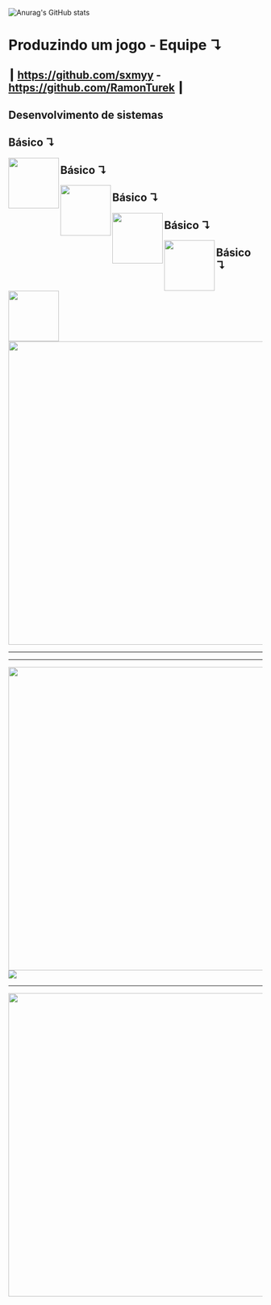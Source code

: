 ![Anurag's GitHub stats](https://github-readme-stats.vercel.app/api?username=tch0la&show_icons=true&theme=transparent)
# Produzindo um jogo - Equipe ↴
   ## ┃ https://github.com/sxmyy - https://github.com/RamonTurek ┃
## Desenvolvimento de sistemas
##  Básico  ↴
  <img src="https://cdn.jsdelivr.net/gh/devicons/devicon/icons/unrealengine/unrealengine-original.svg" width="100px" height="100px" align="left" />

## Básico  ↴    
  <img src="https://cdn.jsdelivr.net/gh/devicons/devicon/icons/html5/html5-plain.svg" width="100px" height="100px" align="left" />

## Básico  ↴   
  <img src="https://cdn.jsdelivr.net/gh/devicons/devicon/icons/photoshop/photoshop-line.svg" width="100px" height="100px" align="left"  />

## Básico  ↴
   <img src="https://cdn.jsdelivr.net/gh/devicons/devicon/icons/css3/css3-plain.svg" width="100px" height="100px" align="left" />

## Básico  ↴
   <img src="https://cdn.jsdelivr.net/gh/devicons/devicon/icons/javascript/javascript-plain.svg" width="100px" height="100px" align="left" />
   <div align="left"> <img src="C:\Users\JoaoV\OneDrive\Área_de_Trabalho\linha_reta.png" width="600px" /> </div>
   <hr>
   <hr>
   <div align="left"> <img src="C:\Users\JoaoV\OneDrive\Área_de_Trabalho\linha_reta.png" width="600px" /> </div>
   <img src="https://static.wikia.nocookie.net/infinitas-guerras/images/d/d8/68519967-guts-wallpapers.jpg/revision/latest?cb=20161106144319&path-prefix=pt-br" />
   <hr>
   <div align="left"> <img src="C:\Users\JoaoV\OneDrive\Área_de_Trabalho\linha_reta.png" width="600px" /> </div>
   
